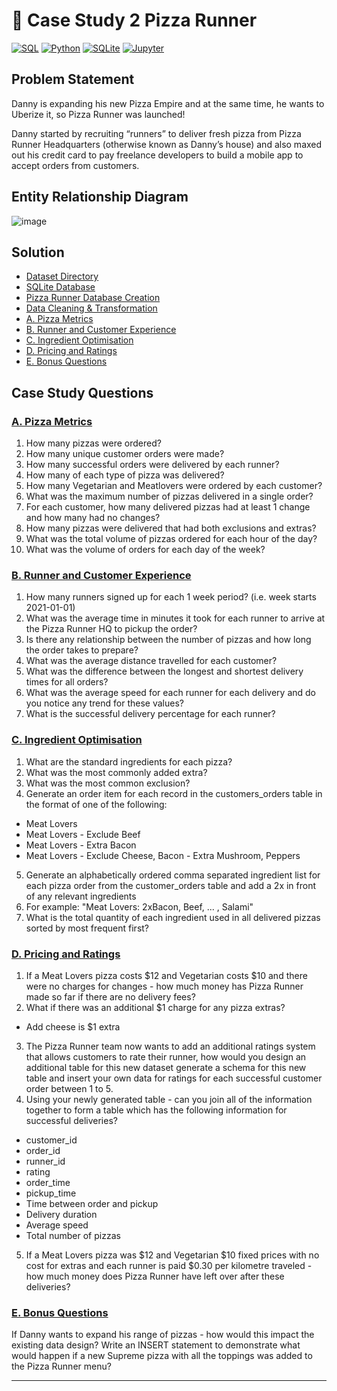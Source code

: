 # 🍕 Case Study 2 Pizza Runner

<p>
    <a href="#"><img alt="SQL" src="https://img.shields.io/badge/SQL-018bff.svg?&style=for-the-badge&logo=sql&logoColor=white"></a>
    <a href="#"><img alt="Python" src="https://img.shields.io/badge/Python-F02E65?style=for-the-badge&logo=Python&logoColor=white"></a>
    <a href="#"><img alt="SQLite" src="https://img.shields.io/badge/SQLite-311C87?style=for-the-badge&logo=sqlite&logoColor=white"></a>
    <a href="#"><img alt="Jupyter" src="https://img.shields.io/badge/Jupyter-FF6600.svg?&style=for-the-badge&logo=Jupyter&logoColor=white"></a>
</p>


## Problem Statement

Danny is expanding his new Pizza Empire and at the same time, he wants to Uberize it, so Pizza Runner was launched!

Danny started by recruiting “runners” to deliver fresh pizza from Pizza Runner Headquarters (otherwise known as Danny’s house) and also maxed out his credit card to pay freelance developers to build a mobile app to accept orders from customers. 

## Entity Relationship Diagram

![image](https://user-images.githubusercontent.com/81607668/127271531-0b4da8c7-8b24-4a14-9093-0795c4fa037e.png)

## Solution

- [Dataset Directory](https://github.com/HanifaElahi/8-Weeks-SQL-Challenge-Solutions/tree/main/Case%20Study%202%20-%20Pizza%20Runner/data)
- [SQLite Database](https://github.com/HanifaElahi/8-Weeks-SQL-Challenge-Solutions/blob/main/Case%20Study%202%20-%20Pizza%20Runner/data/PizzaRunner.sqlite)
- [Pizza Runner Database Creation](https://github.com/HanifaElahi/8-Weeks-SQL-Challenge-Solutions/blob/main/Case%20Study%202%20-%20Pizza%20Runner/CASE%20STUDY%202%20-%20Pizza%20Runner%20Database%20Creation.ipynb)
- [Data Cleaning & Transformation](https://github.com/HanifaElahi/8-Weeks-SQL-Challenge-Solutions/blob/main/Case%20Study%202%20-%20Pizza%20Runner/Data%20Cleaning%20and%20Transformation.md)
- [A. Pizza Metrics](https://github.com/HanifaElahi/8-Weeks-SQL-Challenge-Solutions/edit/main/Case%20Study%202%20-%20Pizza%20Runner/A.%20Pizza%20Metrics.md)
- [B. Runner and Customer Experience](https://github.com/HanifaElahi/8-Weeks-SQL-Challenge-Solutions/blob/main/Case%20Study%202%20-%20Pizza%20Runner/B.%20Runner%20%26%20Customer%20Experience.md)
- [C. Ingredient Optimisation]()
- [D. Pricing and Ratings]()
- [E. Bonus Questions]()

## Case Study Questions

### [A. Pizza Metrics](https://github.com/HanifaElahi/8-Weeks-SQL-Challenge-Solutions/blob/main/Case%20Study%202%20-%20Pizza%20Runner/Case%20Study%20Solution/A.%20Pizza%20Matrics%20Solution.ipynb)

1. How many pizzas were ordered?
2. How many unique customer orders were made?
3. How many successful orders were delivered by each runner?
4. How many of each type of pizza was delivered?
5. How many Vegetarian and Meatlovers were ordered by each customer?
6. What was the maximum number of pizzas delivered in a single order?
7. For each customer, how many delivered pizzas had at least 1 change and how many had no changes?
8. How many pizzas were delivered that had both exclusions and extras?
9. What was the total volume of pizzas ordered for each hour of the day?
10. What was the volume of orders for each day of the week?

### [B. Runner and Customer Experience](https://github.com/HanifaElahi/8-Weeks-SQL-Challenge-Solutions/blob/main/Case%20Study%202%20-%20Pizza%20Runner/Case%20Study%20Solution/B.%20Runner%20and%20Customer%20Experience.ipynb)

1. How many runners signed up for each 1 week period? (i.e. week starts 2021-01-01)
2. What was the average time in minutes it took for each runner to arrive at the Pizza Runner HQ to pickup the order?
3. Is there any relationship between the number of pizzas and how long the order takes to prepare?
4. What was the average distance travelled for each customer?
5. What was the difference between the longest and shortest delivery times for all orders?
6. What was the average speed for each runner for each delivery and do you notice any trend for these values?
7. What is the successful delivery percentage for each runner?

### [C. Ingredient Optimisation]()

1. What are the standard ingredients for each pizza?
2. What was the most commonly added extra?
3. What was the most common exclusion?
4. Generate an order item for each record in the customers_orders table in the format of one of the following:
- Meat Lovers
- Meat Lovers - Exclude Beef
- Meat Lovers - Extra Bacon
- Meat Lovers - Exclude Cheese, Bacon - Extra Mushroom, Peppers
5. Generate an alphabetically ordered comma separated ingredient list for each pizza order from the customer_orders table and add a 2x in front of any relevant ingredients
6. For example: "Meat Lovers: 2xBacon, Beef, ... , Salami"
7. What is the total quantity of each ingredient used in all delivered pizzas sorted by most frequent first?

### [D. Pricing and Ratings]()

1. If a Meat Lovers pizza costs $12 and Vegetarian costs $10 and there were no charges for changes - how much money has Pizza Runner made so far if there are no delivery fees?
2. What if there was an additional $1 charge for any pizza extras?
- Add cheese is $1 extra
3. The Pizza Runner team now wants to add an additional ratings system that allows customers to rate their runner, how would you design an additional table for this new dataset generate a schema for this new table and insert your own data for ratings for each successful customer order between 1 to 5.
4. Using your newly generated table - can you join all of the information together to form a table which has the following information for successful deliveries?
- customer_id
- order_id
- runner_id
- rating
- order_time
- pickup_time
- Time between order and pickup
- Delivery duration
- Average speed
- Total number of pizzas
5. If a Meat Lovers pizza was $12 and Vegetarian $10 fixed prices with no cost for extras and each runner is paid $0.30 per kilometre traveled - how much money does Pizza Runner have left over after these deliveries?

### [E. Bonus Questions]()

If Danny wants to expand his range of pizzas - how would this impact the existing data design? Write an INSERT statement to demonstrate what would happen if a new Supreme pizza with all the toppings was added to the Pizza Runner menu?

***
